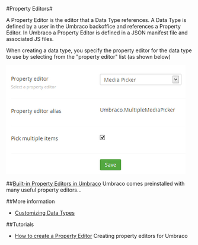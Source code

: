 #Property Editors#

A Property Editor is the editor that a Data Type references. A Data Type is defined by a user in the Umbraco backoffice and references a Property Editor. In Umbraco a Property Editor is defined in a JSON manifest file and associated JS files.

When creating a data type, you specify the property editor for the data type to use by selecting from the "property editor" list (as shown below)

![Data Type Definition](Built-in-Property-Editors/images/Media-Picker-DataType.jpg)

##[Built-in Property Editors in Umbraco](Built-in-Property-Editors/index.md)
Umbraco comes preinstalled with many useful property editors...

##More information
- [Customizing Data Types](../../Data/Data-Types/)

##Tutorials
- [How to create a Property Editor](../../../Extending-Umbraco/Property-Editors/index.md)
Creating property editors for Umbraco
